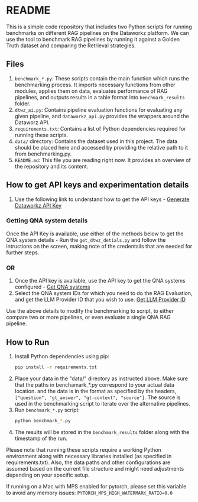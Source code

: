 # README

This is a simple code repository that includes two Python scripts for running benchmarks on different RAG pipelines on the Dataworkz platform. We can use the tool to benchmark RAG pipelines by running it against a Golden Truth dataset and comparing the Retrieval strategies. 
## Files

1. `benchmark_*.py`: These scripts contain the main function which runs the benchmarking process. It imports necessary functions from other modules, applies them on data, evaluates performance of RAG pipelines, and outputs results in a table format into `benchmark_results` folder.
2. `dtwz_ai.py`: Contains pipeline evaluation functions  for evaluating any given pipeline, and `dataworkz_api.py` provides the wrappers around the Dataworz API.
3. `requirements.txt`: Contains a list of Python dependencies required for running these scripts.
4. `data/` directory: Contains the dataset used in this project. The data should be placed here and accessed by providing the relative path to it from benchmarking.py. 
5. `README.md`: This file you are reading right now. It provides an overview of the repository and its content.

## How to get API keys and experimentation details 
1. Use the following link to understand how to get the API keys - [Generate Dataworkz API Key](https://docs.dataworkz.com/product-docs/api/generate-api-key-in-dataworkz)
### Getting QNA system details 
Once the API Key is available, use either of the methods below to get the QNA system details - 
Run the `get_dtwz_detials.py` and follow the intructions on the screen, making note of the credentails that are needed for further steps. 
### OR
1. Once the API key is available, use the API key to get the QNA systems configured - [Get QNA systems](https://docs.dataworkz.com/product-docs/api#qna-v1-systems)
2. Select the QNA system IDs for which you need to do the RAG Evaluation, and get the LLM Provider ID that you wish to use. [Get LLM Provider ID](https://docs.dataworkz.com/product-docs/api#qna-v1-systems-systemid-llm-providers)

Use the above details to modify the benchmarking to script, to either compare two or more pipelines, or even evaluate a single QNA RAG pipeline. 

## How to Run

1. Install Python dependencies using pip: 
   ```bash
   pip install -r requirements.txt
   ```
2. Place your data in the "data/" directory as instructed above. Make sure that the paths in benchamark_*.py correspond to your actual data location. and the data is in the format as specified by the headers, `["question", "gt_answer", "gt-context", "source"]`. The source is used in the benchmarking script to iterate over the alternative pipelines.
3. Run `benchmark_*.py` script:
    ```bash
    python benchmark_*.py
    ```
4. The results will be stored in the `benchmark_results` folder along with the timestamp of the run. 


Please note that running these scripts require a working Python environment along with necessary libraries installed (as specified in requirements.txt). Also, the data paths and other configurations are assumed based on the current file structure and might need adjustments depending on your specific setup.

If running on a Mac with MPS enabled for pytorch, please set this variable to avoid any memory issues: ```PYTORCH_MPS_HIGH_WATERMARK_RATIO=0.0```
